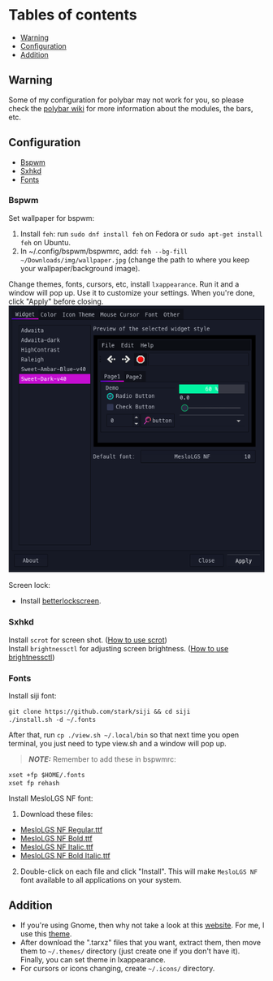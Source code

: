 # Tables of contents
- [Warning](#Warning)
- [Configuration](#Configuration)
- [Addition](#Addition)

## Warning
Some of my configuration for polybar may not work for you, so please check the [polybar wiki](https://github.com/polybar/polybar/wiki) for more information about the modules, the bars, etc.

## Configuration
- [Bspwm](#Bspwm)
- [Sxhkd](#Sxhkd)
- [Fonts](#Fonts)

### Bspwm
Set wallpaper for bspwm: 
1. Install `feh`: run `sudo dnf install feh` on Fedora or `sudo apt-get install feh` on Ubuntu.
2. In ~/.config/bspwm/bspwmrc, add: `feh --bg-fill ~/Downloads/img/wallpaper.jpg` (change the path to where you keep your wallpaper/background image).

Change themes, fonts, cursors, etc, install `lxappearance`. Run it and a window will pop up. Use it to customize your settings. When you're done, click "Apply" before closing.<br />
![Lxappearance](lxappearance.png)

Screen lock:
- Install [betterlockscreen](https://reposhub.com/linux/miscellaneous/pavanjadhaw-betterlockscreen.html).

### Sxhkd
Install `scrot` for screen shot. ([How to use scrot](https://wiki.archlinux.org/title/Screen_capture#scrot))<br />
Install `brightnessctl` for adjusting screen brightness. ([How to use brightnessctl](https://github.com/Hummer12007/brightnessctl#usage))

### Fonts
Install siji font:
```
git clone https://github.com/stark/siji && cd siji
./install.sh -d ~/.fonts
```
After that, run `cp ./view.sh ~/.local/bin` so that next time you open terminal, you just need to type view.sh and a window will pop up.
>**_NOTE:_** Remember to add these in bspwmrc:
```
xset +fp $HOME/.fonts
xset fp rehash
```
Install MesloLGS NF font:
1. Download these files:
  - [MesloLGS NF Regular.ttf](https://github.com/romkatv/powerlevel10k-media/raw/master/MesloLGS%20NF%20Regular.ttf)
  - [MesloLGS NF Bold.ttf](https://github.com/romkatv/powerlevel10k-media/raw/master/MesloLGS%20NF%20Bold.ttf)
  - [MesloLGS NF Italic.ttf](https://github.com/romkatv/powerlevel10k-media/raw/master/MesloLGS%20NF%20Italic.ttf)
  - [MesloLGS NF Bold Italic.ttf](https://github.com/romkatv/powerlevel10k-media/raw/master/MesloLGS%20NF%20Bold%20Italic.ttf)
2. Double-click on each file and click "Install". This will make `MesloLGS NF` font available to all applications on your system.

## Addition
- If you're using Gnome, then why not take a look at this [website](https://www.gnome-look.org/browse/). For me, I use this [theme](https://www.gnome-look.org/p/1253385/).
- After download the ".tarxz" files that you want, extract them, then move them to `~/.themes/` directory (just create one if you don't have it). Finally, you can set theme in lxappearance.
- For cursors or icons changing, create `~/.icons/` directory. 
